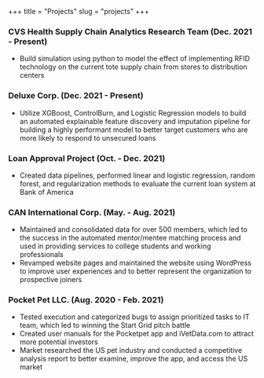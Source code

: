 +++
title = "Projects"
slug = "projects"
+++

### CVS Health Supply Chain Analytics Research Team (Dec. 2021 - Present)
* Build simulation using python to model the effect of implementing RFID technology on the current tote supply chain from stores to distribution centers

### Deluxe Corp. (Dec. 2021 - Present)
* Utilize XGBoost, ControlBurn, and Logistic Regression models to build an automated explainable feature discovery and
imputation pipeline for building a highly performant model to better target customers who are more likely to respond to
unsecured loans

### Loan Approval Project (Oct. - Dec. 2021)
* Created data pipelines, performed linear and logistic regression, random forest, and regularization methods to evaluate the
current loan system at Bank of America


### CAN International Corp. (May. - Aug. 2021)
* Maintained and consolidated data for over 500 members, which led to the success in the automated mentor/mentee
matching process and used in providing services to college students and working professionals
* Revamped website pages and maintained the website using WordPress to improve user experiences and to better represent
the organization to prospective joiners

### Pocket Pet LLC. (Aug. 2020 - Feb. 2021)
* Tested execution and categorized bugs to assign prioritized tasks to IT team, which led to winning the Start Grid pitch
battle
* Created user manuals for the Pocketpet app and iVetData.com to attract more potential investors
* Market researched the US pet industry and conducted a competitive analysis report to better examine, improve the app,
and access the US market
